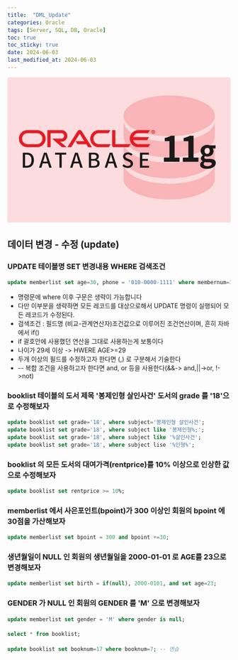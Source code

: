 ```yaml
---
title:  "DML_Update"
categories: Oracle
tags: [Server, SQL, DB, Oracle]
toc: true
toc_sticky: true
date: 2024-06-03
last_modified_at: 2024-06-03
---
```


![oracle.png](/assets/images/oracle.png)

## 데이터 변경 - 수정 (update)

### UPDATE 테이블명 SET 변경내용 WHERE 검색조건

```sql
update memberlist set age=30, phone = '010-0000-1111' where membernum=3;
```

- 명령문에 where 이후 구문은 생략이 가능합니다
- 다만 이부분을 생략하면 모든 레코드를 대상으로해서 UPDATE 명령이 실행되어 모든 레코드가 수정된다.
- 검색조건 : 필드명 (비교-관계연산자)조건값으로 이루어진 조건연산이며, 흔히 자바에서 if()
- if 괄호안에 사용했던 연산을 그대로 사용하는게 보통이다
- 나이가 29세 이상 -> HWERE AGE>=29
- 두개 이상의 필드를 수정하고자 한다면 (,) 로 구분해서 기술한다
- -- 복합 조건을 사용하고자 한다면 and, or 등을 사용한다(&&-> and,||->or, !->not)

### booklist 테이블의 도서 제목 '봉제인형 살인사건' 도서의 grade 를 '18'으로 수정해보자

```sql
update booklist set grade='18', where subject='봉제인형 살인사건';
update booklist set grade='18', where subject like '봉제인형%;';
update booklist set grade='18', where subject like '%살인사건';
update booklist set grade='18', where subject lise '%인형%';
```

### booklist 의 모든 도서의 대여가격(rentprice)를 10% 이상으로 인상한 값으로 수정해보자

```sql
update booklist set rentprice >= 10%;
```

### memberlist 에서 사은포인트(bpoint)가 300 이상인 회원의 bpoint 에 30점을 가산해보자

```sql
update memberlist set bpoint = 300 and bpoint +=30;
```

### 생년월일이 NULL 인 회원의 생년월일을 2000-01-01 로 AGE를 23으로 변경해보자

```sql
update memberlist set birth = if(null), 2000-0101, and set age=23;
```

### GENDER 가 NULL 인 회원의 GENDER 를 'M' 으로 변경해보자

```sql
update memberlist set gender = 'M' where gender is null;

select * from booklist; 

update booklist set booknum=17 where booknum=7; -- 연습
```
